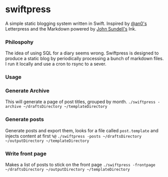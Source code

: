 # swiftpress

A simple static blogging system written in Swift. Inspired by [@an0's](https://github.com/an0) Letterpress and the Markdown powered by [John Sundell's](https://www.swiftbysundell.com) Ink.


### Philospohy
The idea of using SQL for a diary seems wrong. Swiftpress is designed to produce a static blog by periodically processing a bunch of markdown files. I run it locally and use a cron to rsync to a sever.


### Usage

### Generate Archive
This will generate a page of post titles, grouped by month.
`./swiftpress -archive ~/draftsDirectory ~/templateDirectory`

### Generate posts
Generate posts and export them, looks for a file called `post.template` and injects content at first `%@`
`./swiftpress -posts ~/draftsDirectory ~/outputDirectory ~/templateDirectory`

### Write front page
Makes a list of posts to stick on the front page
`./swiftpress -frontpage ~/draftsDirectory ~/outputDirectory ~/templateDirectory`

